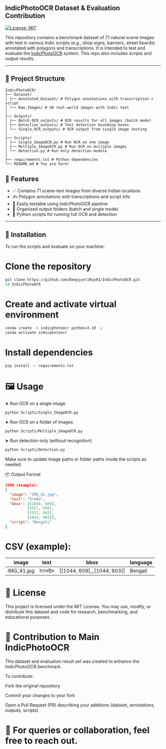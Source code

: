 ## IndicPhotoOCR Dataset & Evaluation Contribution

[![License: MIT](https://img.shields.io/badge/License-MIT-blue.svg)](LICENSE)

This repository contains a benchmark dataset of 71 natural scene images with text in various Indic scripts (e.g., shop signs, banners, street boards) annotated with polygons and transcriptions. It is intended to test and evaluate the [IndicPhotoOCR](https://github.com/Bhashini-IITJ/IndicPhotoOCR) system. This repo also includes scripts and output results.

---

## 📁 Project Structure
```
IndicPhotoOCR/
├── Dataset/
│ ├── Annotated_Dataset/ # Polygon annotations with transcription + script
│ └── Raw_Images/ # 50 real-world images with Indic text
│
├── Outputs/
│ ├── Batch_OCR_outputs/ # OCR results for all images (batch mode)
│ ├── Detection_outputs/ # Text detection bounding boxes
│ └── Single_OCR_outputs/ # OCR output from single image testing
│
├── Scripts/
│ ├── Single_ImageOCR.py # Run OCR on one image
│ ├── Multiple_ImageOCR.py # Run OCR on multiple images
│ └── Detection.py # Run only detection module
│
├── requirements.txt # Python dependencies
└── README.md # You are here!
```
## 🚀 Features

- ✅ Contains 71 scene-text images from diverse Indian locations
- ✍️ Polygon annotations with transcriptions and script info
- 🧪 Easily testable using IndicPhotoOCR pipeline
- 📁 Organized output folders (batch and single mode)
- 🐍 Python scripts for running full OCR and detection

---

## 🔧 Installation

To run the scripts and evaluate on your machine:


# Clone the repository
```bash
git clone https://github.com/DeepjyotiRoy01/IndicPhotoOCR.git
cd IndicPhotoOCR
```
# Create and activate virtual environment
```bash
conda create -n indicphotoocr python=3.10 -y
conda activate indicphotoocr
```
# Install dependencies
```bash
pip install -r requirements.txt
```
# 🖼️ Usage
➤ Run OCR on a single image
```bash
python Scripts/Single_ImageOCR.py
```
➤ Run OCR on a folder of images
```bash
python Scripts/Multiple_ImageOCR.py
```
➤ Run detection only (without recognition)
```bash
python Scripts/Detection.py
```
Make sure to update image paths or folder paths inside the scripts as needed.

📦 Output Format
```json
JSON (example):
{
  "image": "IMG_41.jpg",
  "text": "ইলেকট্রিক",
  "bbox": [[1044, 609],
          [1557, 609],
          [1557, 903],
          [1044, 903]],
  "script": "Bengali"
}
```
# CSV (example):
| image       | text     | bbox                         | language  |
|-------------|----------|------------------------------|-----------|
|IMG_41.jpg   |	ইলেকট্রিক |	[[1044, 609],,,[1044, 903]]	| Bengali   |

# 📜 License
This project is licensed under the MIT License.
You may use, modify, or distribute this dataset and code for research, benchmarking, and educational purposes.

# 🙌 Contribution to Main IndicPhotoOCR
This dataset and evaluation result set was created to enhance the IndicPhotoOCR benchmark.

To contribute:

Fork the original repository

Commit your changes to your fork

Open a Pull Request (PR) describing your additions (dataset, annotations, outputs, scripts)

# 📩 For queries or collaboration, feel free to reach out.
